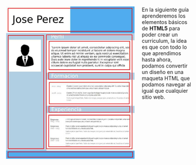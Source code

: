 <p></p>
<div class="container">
  <div class="row">
    <div class="col-6">
      <img src="https://raw.githubusercontent.com/smartedu-mumuki/mumuki-guia-html-estructura/master/images/CV-parts_1524525857647.jpg" alt="CV-parts_1524525857647.jpg" width="350px" height="auto" style="float:left;margin-right:20px;">
    </div>
    <div class="col-6">
      <p>En la siguiente guía aprenderemos los elementos básicos de <b>HTML5</b> para poder crear un curriculum, la idea es que con todo lo que aprendimos hasta ahora, podamos convertir un diseño en una maqueta HTML que podamos navegar al igual que cualquier sitio web.</p>
    </div>
  </div>
</div>